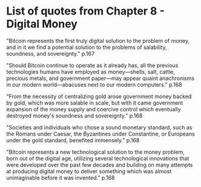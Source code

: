 # List of quotes from Chapter 8 - Digital Money

"Bitcoin represents the first truly digital solution to the problem of money, and in it we find a potential solution to the problems of salability, soundness, and sovereignty." p.167

"Should Bitcoin continue to operate as it already has, all the previous technologies humans have employed as money—shells, salt, cattle, precious metals, and government paper—may appear quaint anachronisms in our modern world—abacuses next to our modern computers." p.168

"From the necessity of centralizing gold arose government money backed by gold, which was more salable in scale, but with it came government expansion of the money supply and coercive control which eventually destroyed money's soundness and sovereignty." p.168

"Societies and individuals who chose a sound monetary standard, such as the Romans under Caesar, the Byzantines under Constantine, or Europeans under the gold standard, benefited immensely." p.168

"Bitcoin represents a new technological solution to the money problem, born out of the digital age, utilizing several technological innovations that were developed over the past few decades and building on many attempts at producing digital money to deliver something which was almost unimaginable before it was invented." p.168
